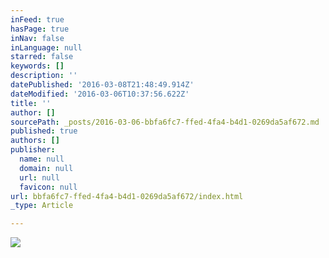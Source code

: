 ```yaml
---
inFeed: true
hasPage: true
inNav: false
inLanguage: null
starred: false
keywords: []
description: ''
datePublished: '2016-03-08T21:48:49.914Z'
dateModified: '2016-03-06T10:37:56.622Z'
title: ''
author: []
sourcePath: _posts/2016-03-06-bbfa6fc7-ffed-4fa4-b4d1-0269da5af672.md
published: true
authors: []
publisher:
  name: null
  domain: null
  url: null
  favicon: null
url: bbfa6fc7-ffed-4fa4-b4d1-0269da5af672/index.html
_type: Article

---
```

![](https://the-grid-user-content.s3-us-west-2.amazonaws.com/d85a3185-2d77-48fc-a4c6-df46c4e88ff0.png)